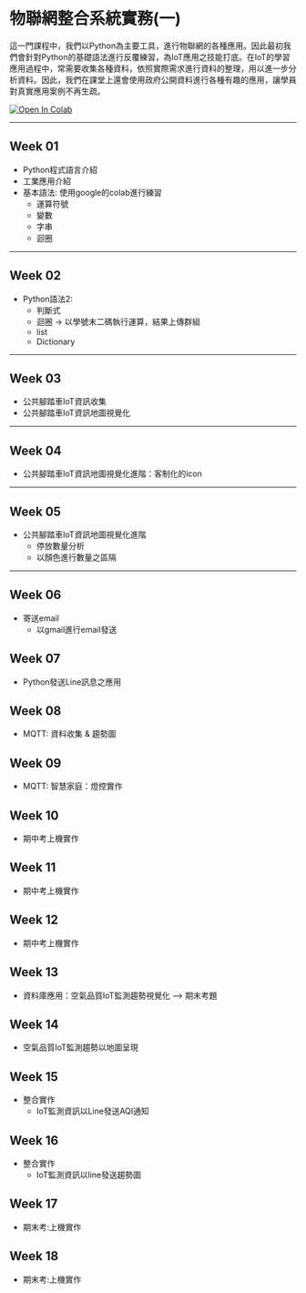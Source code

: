 # 物聯網整合系統實務(一)

這一門課程中，我們以Python為主要工具，進行物聯網的各種應用。因此最初我們會針對Python的基礎語法進行反覆練習，為IoT應用之技能打底。在IoT的學習應用過程中，常需要收集各種資料，依照實際需求進行資料的整理，用以進一步分析資料。因此，我們在課堂上還會使用政府公開資料進行各種有趣的應用，讓學員對真實應用案例不再生疏。

[![Open In Colab](https://colab.research.google.com/assets/colab-badge.svg)](https://colab.research.google.com/github/maloyang/csu_2021_iot/)

----
## Week 01

- Python程式語言介紹
- 工業應用介紹
- 基本語法: 使用google的colab進行練習
    - 運算符號
    - 變數
    - 字串
    - 迴圈

----

## Week 02

- Python語法2:
    - 判斷式
    - 迴圈 -> 以學號末二碼執行運算，結果上傳群組
    - list
    - Dictionary

----
## Week 03

- 公共腳踏車IoT資訊收集
- 公共腳踏車IoT資訊地圖視覺化

----
## Week 04

- 公共腳踏車IoT資訊地圖視覺化進階：客制化的icon

----
## Week 05

- 公共腳踏車IoT資訊地圖視覺化進階
    - 停放數量分析
    - 以顏色進行數量之區隔

----
## Week 06

- 寄送email
    - 以gmail進行email發送


## Week 07

- Python發送Line訊息之應用


## Week 08

- MQTT: 資料收集 & 趨勢圖


## Week 09

- MQTT: 智慧家庭：燈控實作

## Week 10

- 期中考上機實作

## Week 11

- 期中考上機實作

## Week 12

- 期中考上機實作

## Week 13

- 資料庫應用：空氣品質IoT監測趨勢視覺化 --> 期末考題

## Week 14

- 空氣品質IoT監測趨勢以地圖呈現

## Week 15

- 整合實作
    - IoT監測資訊以Line發送AQI通知

## Week 16

- 整合實作
    - IoT監測資訊以line發送趨勢圖

## Week 17

- 期末考:上機實作

## Week 18

- 期末考:上機實作



